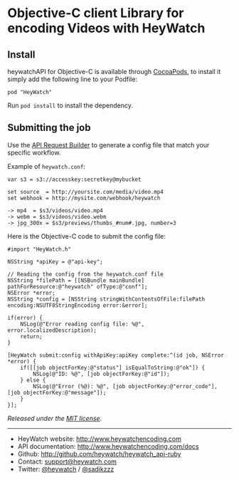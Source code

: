 # Objective-C client Library for encoding Videos with HeyWatch

## Install

heywatchAPI for Objective-C is available through [CocoaPods](http://cocoapods.org), to install
it simply add the following line to your Podfile:

``` language-ruby
pod "HeyWatch"
```

Run `pod install` to install the dependency.

## Submitting the job

Use the [API Request Builder](https://app.heywatch.com/job/new) to generate a config file that match your specific workflow.

Example of `heywatch.conf`:

``` language-hw
var s3 = s3://accesskey:secretkey@mybucket

set source  = http://yoursite.com/media/video.mp4
set webhook = http://mysite.com/webhook/heywatch

-> mp4  = $s3/videos/video.mp4
-> webm = $s3/videos/video.webm
-> jpg_300x = $s3/previews/thumbs_#num#.jpg, number=3
```

Here is the Objective-C code to submit the config file:

``` language-objc
#import "HeyWatch.h"

NSString *apiKey = @"api-key";

// Reading the config from the heywatch.conf file
NSString *filePath = [[NSBundle mainBundle] pathForResource:@"heywatch" ofType:@"conf"];
NSError *error;
NSString *config = [NSString stringWithContentsOfFile:filePath encoding:NSUTF8StringEncoding error:&error];

if(error) {
    NSLog(@"Error reading config file: %@", error.localizedDescription);
    return;
}

[HeyWatch submit:config withApiKey:apiKey complete:^(id job, NSError *error) {
    if([[job objectForKey:@"status"] isEqualToString:@"ok"]) {
        NSLog(@"ID: %@", [job objectForKey:@"id"]);
    } else {
        NSLog(@"Error (%@): %@", [job objectForKey:@"error_code"], [job objectForKey:@"message"]);
    }
}];
```

*Released under the [MIT license](http://www.opensource.org/licenses/mit-license.php).*

---

* HeyWatch website: http://www.heywatchencoding.com
* API documentation: http://www.heywatchencoding.com/docs
* Github: http://github.com/heywatch/heywatch_api-ruby
* Contact: [support@heywatch.com](mailto:support@heywatch.com)
* Twitter: [@heywatch](http://twitter.com/heywatch) / [@sadikzzz](http://twitter.com/sadikzzz)